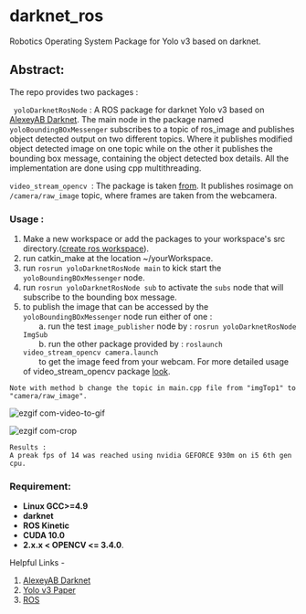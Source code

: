 # darknet_ros
Robotics Operating System Package for Yolo v3 based on darknet.

## Abstract:
The repo provides two packages :

``` yoloDarknetRosNode``` : 
A ROS package for darknet Yolo v3 based on [AlexeyAB Darknet](https://github.com/AlexeyAB/darknet). The main node in the package named ```yoloBoundingBOxMessenger``` subscribes to a topic of ros_image and publishes object detected output on two different topics. Where it publishes modified object detected image on one topic while on the other it publishes the bounding box message, containing the object detected box details.  All the implementation are done using cpp multithreading. 

```video_stream_opencv ```: 
The package is taken [from](http://wiki.ros.org/video_stream_opencv). It publishes rosimage on ```/camera/raw_image``` topic, where frames are taken from the webcamera. 

### Usage : 
1. Make a new workspace or add the packages to your workspace's src directory.([create ros workspace](http://wiki.ros.org/catkin/Tutorials/create_a_workspace)).
2. run catkin_make at the location ~/yourWorkspace.
3. run ```rosrun yoloDarknetRosNode main``` to kick start the ```yoloBoundingBOxMessenger``` node.
4. run ```rosrun yoloDarknetRosNode sub``` to activate the ```subs``` node that will subscribe to the bounding box message.
4. to publish the image that can be accessed by the ```yoloBoundingBOxMessenger``` node run either of one : <br />
&nbsp;&nbsp;&nbsp;&nbsp;&nbsp;&nbsp; a. run the test ```image_publisher``` node by : ```rosrun yoloDarknetRosNode ImgSub``` <br />
&nbsp;&nbsp;&nbsp;&nbsp;&nbsp;&nbsp; b. run the other package provided by : ```roslaunch video_stream_opencv camera.launch``` <br /> &nbsp;&nbsp;&nbsp;&nbsp;&nbsp;&nbsp;     to get the image feed from your webcam. For more detailed usage of video_stream_opencv package [look](http://wiki.ros.org/video_stream_opencv).
```
Note with method b change the topic in main.cpp file from "imgTop1" to "camera/raw_image".
```
![ezgif com-video-to-gif](https://user-images.githubusercontent.com/26172160/50568113-529e0a80-0d73-11e9-83e7-87d7279767d2.gif)

![ezgif com-crop](https://user-images.githubusercontent.com/26172160/50567917-aeb35f80-0d70-11e9-920d-339c6b81e6f8.gif)

```
Results :
A preak fps of 14 was reached using nvidia GEFORCE 930m on i5 6th gen cpu.
```
### Requirement:  
* **Linux GCC>=4.9**
* **darknet**
* **ROS Kinetic**
* **CUDA 10.0**
* **2.x.x < OPENCV <= 3.4.0**.

Helpful Links - 
1. [AlexeyAB Darknet](https://github.com/AlexeyAB/darknet)
2. [Yolo v3 Paper](https://pjreddie.com/media/files/papers/YOLOv3.pdf)
3. [ROS](http://www.ros.org/)
